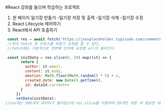 #React 강좌를 들으며 학습하는 프로젝트

1. 원 페이지 일기장 만들기
    -일기장 저장 및 출력
    -일기장 삭제 
    -일기장 수정
2. React Lifecycle 제어하기
3. React에서 API 호출하기
```javascript
 const res = await fetch('https://jsonplaceholder.typicode.com/comments').then((res) => res.json());
 //에서 fetch 로 리로스를 비동기 요청을 할 수 있다.
 //fetch에는 기본적으로 첫번째 인자에 요청할 url이 들어간다
 
 const initData = res.slice(0, 20).map((it) => {
       return {
         author: it.email,
         content: it.body,
         emotion: Math.floor(Math.random() * 5) + 1,
         created_date: new Date().getTime(),
         id: dataId.current++
       }
     })
     setData(initData);
//res에는 500개의 데이터가 들어있는데 res.slice를 이용하여 20개만 자른 뒤 필요한 데이터만 사용하였다.
```
